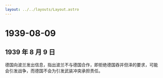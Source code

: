```yaml
---
layout: ../../layouts/Layout.astro
---
```


# 1939-08-09

## 1939 年 8 月 9 日

德国向波兰发出信息，指出波兰不与德国合作，即拒绝德国吞并但泽的要求，可能会引发战争，而德国不会为引发武装冲突承担责任。